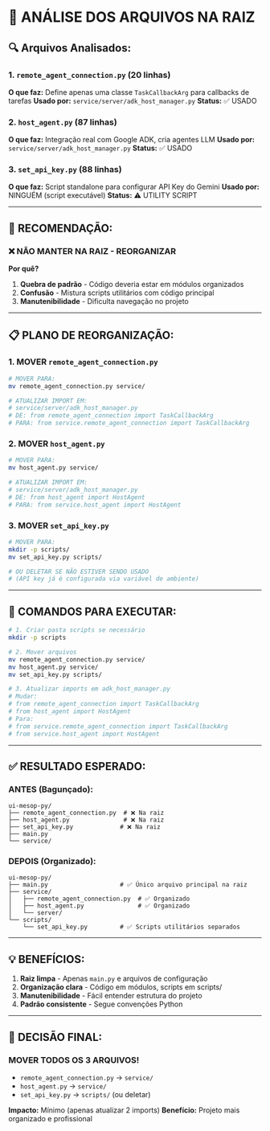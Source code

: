 # 📁 ANÁLISE DOS ARQUIVOS NA RAIZ

## 🔍 **Arquivos Analisados:**

### 1. **`remote_agent_connection.py`** (20 linhas)
**O que faz:** Define apenas uma classe `TaskCallbackArg` para callbacks de tarefas
**Usado por:** `service/server/adk_host_manager.py`
**Status:** ✅ USADO

### 2. **`host_agent.py`** (87 linhas)
**O que faz:** Integração real com Google ADK, cria agentes LLM
**Usado por:** `service/server/adk_host_manager.py`
**Status:** ✅ USADO

### 3. **`set_api_key.py`** (88 linhas)
**O que faz:** Script standalone para configurar API Key do Gemini
**Usado por:** NINGUÉM (script executável)
**Status:** ⚠️ UTILITY SCRIPT

---

## 🎯 **RECOMENDAÇÃO:**

### ❌ **NÃO MANTER NA RAIZ - REORGANIZAR**

**Por quê?**
1. **Quebra de padrão** - Código deveria estar em módulos organizados
2. **Confusão** - Mistura scripts utilitários com código principal
3. **Manutenibilidade** - Dificulta navegação no projeto

---

## 📋 **PLANO DE REORGANIZAÇÃO:**

### **1. MOVER `remote_agent_connection.py`**
```bash
# MOVER PARA:
mv remote_agent_connection.py service/

# ATUALIZAR IMPORT EM:
# service/server/adk_host_manager.py
# DE: from remote_agent_connection import TaskCallbackArg
# PARA: from service.remote_agent_connection import TaskCallbackArg
```

### **2. MOVER `host_agent.py`**
```bash
# MOVER PARA:
mv host_agent.py service/

# ATUALIZAR IMPORT EM:
# service/server/adk_host_manager.py
# DE: from host_agent import HostAgent
# PARA: from service.host_agent import HostAgent
```

### **3. MOVER `set_api_key.py`**
```bash
# MOVER PARA:
mkdir -p scripts/
mv set_api_key.py scripts/

# OU DELETAR SE NÃO ESTIVER SENDO USADO
# (API key já é configurada via variável de ambiente)
```

---

## 🚀 **COMANDOS PARA EXECUTAR:**

```bash
# 1. Criar pasta scripts se necessário
mkdir -p scripts

# 2. Mover arquivos
mv remote_agent_connection.py service/
mv host_agent.py service/
mv set_api_key.py scripts/

# 3. Atualizar imports em adk_host_manager.py
# Mudar:
# from remote_agent_connection import TaskCallbackArg
# from host_agent import HostAgent
# Para:
# from service.remote_agent_connection import TaskCallbackArg
# from service.host_agent import HostAgent
```

---

## ✅ **RESULTADO ESPERADO:**

### **ANTES (Bagunçado):**
```
ui-mesop-py/
├── remote_agent_connection.py  # ❌ Na raiz
├── host_agent.py               # ❌ Na raiz
├── set_api_key.py             # ❌ Na raiz
├── main.py
└── service/
```

### **DEPOIS (Organizado):**
```
ui-mesop-py/
├── main.py                    # ✅ Único arquivo principal na raiz
├── service/
│   ├── remote_agent_connection.py  # ✅ Organizado
│   ├── host_agent.py               # ✅ Organizado
│   └── server/
└── scripts/
    └── set_api_key.py         # ✅ Scripts utilitários separados
```

---

## 💡 **BENEFÍCIOS:**

1. **Raiz limpa** - Apenas `main.py` e arquivos de configuração
2. **Organização clara** - Código em módulos, scripts em scripts/
3. **Manutenibilidade** - Fácil entender estrutura do projeto
4. **Padrão consistente** - Segue convenções Python

---

## 🎯 **DECISÃO FINAL:**

### **MOVER TODOS OS 3 ARQUIVOS!**

- `remote_agent_connection.py` → `service/`
- `host_agent.py` → `service/`
- `set_api_key.py` → `scripts/` (ou deletar)

**Impacto:** Mínimo (apenas atualizar 2 imports)
**Benefício:** Projeto mais organizado e profissional